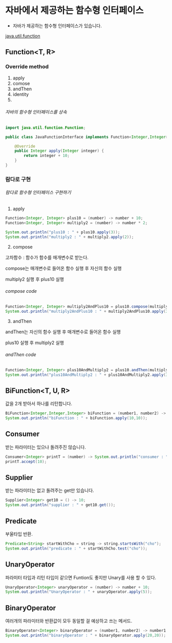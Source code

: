 # 자바에서 제공하는 함수형 인터페이스
- 자바가 제공하는 함수형 인터페이스가 있습니다.

[java.util.function](https://docs.oracle.com/javase/8/docs/api/java/util/function/package-summary.html)

## Function<T, R>
### Override method
1. apply
2. comose
3. andThen
4. identity
5. 
###### 자바의 함수형 인터페이스를 상속
```java
import java.util.function.Function;

public class JavaFunctionInterface implements Function<Integer,Integer> {

    @Override
    public Integer apply(Integer integer) {
        return integer + 10;
    }
}
```

### 람다로 구현
###### 람다로 함수형 인터페이스 구현하기
1. apply
```java
Function<Integer, Integer> plus10 = (number) -> number + 10;
Function<Integer, Integer> multiply2 = (number) -> number * 2;

System.out.println("plus10 : " + plus10.apply(3));
System.out.println("multiply2 : " + multiply2.apply(2));
```

2. compose

고차함수 : 함수가 함수를 매개변수로 받는다.

compose는 매개변수로 들어온 함수 실행 후 자신의 함수 실행

multiply2 실행 후 plus10 실행
###### compose code
```java
Function<Integer, Integer> multiply2AndPlus10 = plus10.compose(multiply2);
System.out.println("multiply2AndPlus10 : " + multiply2AndPlus10.apply(3));
```
3. andThen

andThen는 자신의 함수 실행 후 매개변수로 들어온 함수 실행

plus10 실행 후 multiply2 실행
###### andThen code
```java
Function<Integer, Integer> plus10AndMultiply2 = plus10.andThen(multiply2);
System.out.println("plus10AndMultiply2 : " + plus10AndMultiply2.apply(3));
```

## BiFunction<T, U, R>
값을 2개 받아서 하나를 리턴합니다.
```java
BiFunction<Integer,Integer,Integer> biFunction = (number1, number2) -> number1 + number2;
System.out.println("biFunction : " + biFunction.apply(10,10));
```

## Consumer<T>
받는 파라미터는 있으나 돌려주진 않습니다.
```java
Consumer<Integer> printT = (number) -> System.out.println("consumer : " + number);
printT.accept(10);
```

## Supplier<T>
받는 파라미터는 없고 돌려주는 get만 있습니다.
```java
Supplier<Integer> get10 = () -> 10;
System.out.println("supplier : " + get10.get());
```

## Predicate<T>
부울타입 반환.
```java
Predicate<String> startWithCho = string -> string.startsWith("cho");
System.out.println("predicate : " + startWithCho.test("cho"));
```

## UnaryOperator<T>
파라미터 타입과 리턴 타입이 같으면 Funtion도 좋지만 Unary를 사용 할 수 있다.
```java
UnaryOperator<Integer> unaryOperator = (number) -> number + 10;
System.out.println("UnaryOperator : " + unaryOperator.apply(5));
```

## BinaryOperator<T>
여러개의 파라미터와 반환값이 모두 동일할 걸 예상하고 쓰는 메서드.
```java
BinaryOperator<Integer> binaryOperator = (number1, number2) -> number1 + number2;
System.out.println("binaryOperator : " + binaryOperator.apply(20,20));
```
